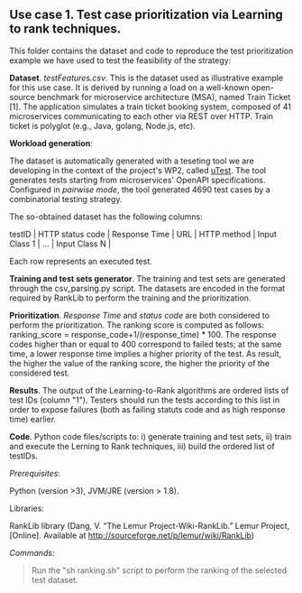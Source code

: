 
## Use case 1. Test case prioritization via Learning to rank techniques. 

This folder contains the dataset and code to reproduce the test prioritization example we have used to test the feasibility of the strategy: 

**Dataset**. *testFeatures.csv*. This is the dataset used as illustrative example for this use case. It is derived by running a load on a well-known open-source benchmark for microservice  architecture (MSA), named Train Ticket [1].  The application simulates a train ticket booking system, composed of 41 microservices communicating to each other via REST over HTTP. Train ticket is  polyglot (e.g., Java, golang, Node.js, etc). 

**Workload generation**: 

The dataset is automatically generated with a teseting tool we are developing in the context of the project's WP2, called [uTest](https://github.com/uDEVOPS2020/uTest). The tool generates tests starting from microservices' OpenAPI specifications. Configured in *pairwise mode*, the tool generated 4690 test cases by a combinatorial testing strategy. 

The so-obtained dataset has the following columns: 

testID | HTTP status code | Response Time | URL | HTTP method | Input Class 1 | ... | Input Class N |

Each row represents an executed test. 

**Training and test sets generator**. The training and test sets are generated through the csv_parsing.py script. The datasets are encoded in the format required by RankLib to perform the training and the prioritization.

**Prioritization**. *Response Time* and *status code* are both considered to perform the prioritization. The ranking score is computed as follows: ranking_score = response_code+1/(response_time) * 100. The response codes higher than or equal to 400 correspond to failed tests; at the same time, a lower  response time implies a higher  priority of the test. As result, the higher the value of the ranking score, the higher the priority of the considered test.

**Results**. The output of the Learning-to-Rank algorithms are ordered lists of test IDs (column "1"). Testers should run the tests according to this list in order to expose failures (both as failing statuts code and as high response time) earlier. 

**Code**. Python code files/scripts to: i) generate training and test sets, ii) train and execute the Lerning to Rank techniques, iii) build the ordered list of testIDs. 

*Prerequisites*: 

Python (version >3), JVM/JRE (version > 1.8). 

Libraries: 

RankLib library (Dang, V. “The Lemur Project-Wiki-RankLib.” Lemur Project,[Online]. Available at http://sourceforge.net/p/lemur/wiki/RankLib)


*Commands*: 

>  Run the "sh ranking.sh" script to perform the ranking of the selected test dataset.

